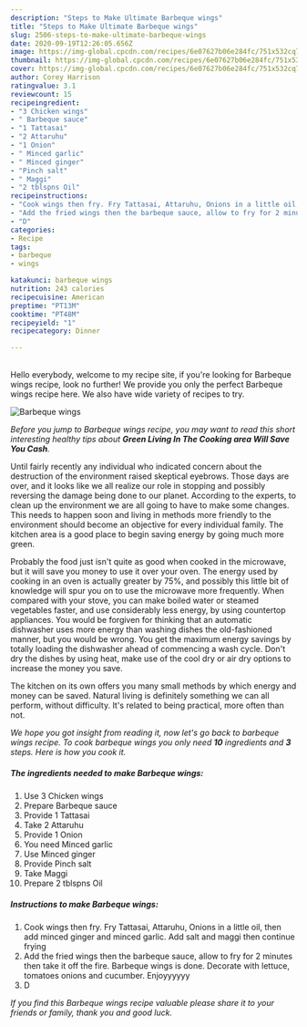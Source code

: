 ```yaml
---
description: "Steps to Make Ultimate Barbeque wings"
title: "Steps to Make Ultimate Barbeque wings"
slug: 2506-steps-to-make-ultimate-barbeque-wings
date: 2020-09-19T12:26:05.656Z
image: https://img-global.cpcdn.com/recipes/6e07627b06e284fc/751x532cq70/barbeque-wings-recipe-main-photo.jpg
thumbnail: https://img-global.cpcdn.com/recipes/6e07627b06e284fc/751x532cq70/barbeque-wings-recipe-main-photo.jpg
cover: https://img-global.cpcdn.com/recipes/6e07627b06e284fc/751x532cq70/barbeque-wings-recipe-main-photo.jpg
author: Corey Harrison
ratingvalue: 3.1
reviewcount: 15
recipeingredient:
- "3 Chicken wings"
- " Barbeque sauce"
- "1 Tattasai"
- "2 Attaruhu"
- "1 Onion"
- " Minced garlic"
- " Minced ginger"
- "Pinch salt"
- " Maggi"
- "2 tblspns Oil"
recipeinstructions:
- "Cook wings then fry. Fry Tattasai, Attaruhu, Onions in a little oil, then add minced ginger and minced garlic. Add salt and maggi then continue frying"
- "Add the fried wings then the barbeque sauce, allow to fry for 2 minutes then take it off the fire. Barbeque wings is done. Decorate with lettuce, tomatoes onions and cucumber. Enjoyyyyyy"
- "D"
categories:
- Recipe
tags:
- barbeque
- wings

katakunci: barbeque wings 
nutrition: 243 calories
recipecuisine: American
preptime: "PT13M"
cooktime: "PT48M"
recipeyield: "1"
recipecategory: Dinner

---
```

<br>
Hello everybody, welcome to my recipe site, if you're looking for Barbeque wings recipe, look no further! We provide you only the perfect Barbeque wings recipe here. We also have wide variety of recipes to try.
<br>


![Barbeque wings](https://img-global.cpcdn.com/recipes/6e07627b06e284fc/751x532cq70/barbeque-wings-recipe-main-photo.jpg)

<i>Before you jump to Barbeque wings recipe, you may want to read this short interesting healthy tips about 
<strong>Green Living In The Cooking area Will Save You Cash</strong>.</i>
</br>

Until fairly recently any individual who indicated concern about the destruction of the environment raised skeptical eyebrows. Those days are over, and it looks like we all realize our role in stopping and possibly reversing the damage being done to our planet. According to the experts, to clean up the environment we are all going to have to make some changes. This needs to happen soon and living in methods more friendly to the environment should become an objective for every individual family. The kitchen area is a good place to begin saving energy by going much more green.

Probably the food just isn't quite as good when cooked in the microwave, but it will save you money to use it over your oven. The energy used by cooking in an oven is actually greater by 75%, and possibly this little bit of knowledge will spur you on to use the microwave more frequently. When compared with your stove, you can make boiled water or steamed vegetables faster, and use considerably less energy, by using countertop appliances. You would be forgiven for thinking that an automatic dishwasher uses more energy than washing dishes the old-fashioned manner, but you would be wrong. You get the maximum energy savings by totally loading the dishwasher ahead of commencing a wash cycle. Don't dry the dishes by using heat, make use of the cool dry or air dry options to increase the money you save.

The kitchen on its own offers you many small methods by which energy and money can be saved. Natural living is definitely something we can all perform, without difficulty. It's related to being practical, more often than not.


<i>We hope you got insight from reading it, now let's go back to barbeque wings recipe. To cook barbeque wings you only need <strong>10</strong> ingredients and <strong>3</strong> steps. Here is how you cook it.
</i>

##### The ingredients needed to make Barbeque wings:

1. Use 3 Chicken wings
1. Prepare  Barbeque sauce
1. Provide 1 Tattasai
1. Take 2 Attaruhu
1. Provide 1 Onion
1. You need  Minced garlic
1. Use  Minced ginger
1. Provide Pinch salt
1. Take  Maggi
1. Prepare 2 tblspns Oil


##### Instructions to make Barbeque wings:

1. Cook wings then fry. Fry Tattasai, Attaruhu, Onions in a little oil, then add minced ginger and minced garlic. Add salt and maggi then continue frying
1. Add the fried wings then the barbeque sauce, allow to fry for 2 minutes then take it off the fire. Barbeque wings is done. Decorate with lettuce, tomatoes onions and cucumber. Enjoyyyyyy
1. D


<i>If you find this Barbeque wings recipe valuable please share it to your friends or family, thank you and good luck.</i>
